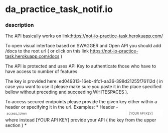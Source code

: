 # da_practice_task_notif.io

### description
 The API basically works on link:https://not-io-practice-task.herokuapp.com/
 
 To open visual interface based on SWAGGER and Open API you should add /docs 
 to the root url ( or click on this link https://not-io-practice-task.herokuapp.com/docs )
 
 The API is protected and uses API Key to authenticate those who have to have 
 access to number of features

 The key is provided here: ed049313-16eb-4fc1-aa36-398d21255f76112d
 ( in case you want to use it please make sure you paste it in the place specified bellow without 
  preceding and succeeding WHITESPACES ). 
 
 To access secured endpoints please provide the given key either within a header or specifying it in the
 url. Examples:
        * Header -  ![img.png](img.png)
        where instead [YOUR API KEY] provide your API ( the key from the upper section )
        * 

 